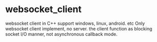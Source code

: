 # websocket_client
websocket client in C++
support windows, linux, android. etc
Only websocket client implement, no server.
the client function as blocking socket I/O manner, not asynchronous callback mode.
